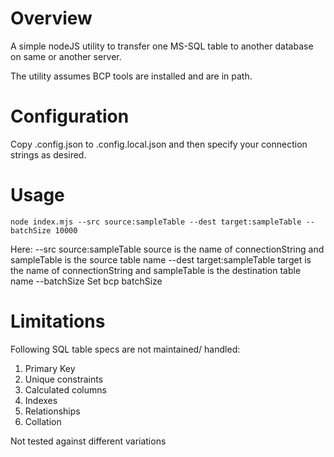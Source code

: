 # Overview

A simple nodeJS utility to transfer one MS-SQL table to another database on same or another server.

The utility assumes BCP tools are installed and are in path.

# Configuration

Copy .config.json to .config.local.json and then specify your connection strings as desired.

# Usage

```
node index.mjs --src source:sampleTable --dest target:sampleTable --batchSize 10000 
```

Here:
--src           source:sampleTable source is the name of connectionString and sampleTable is the source table name
--dest          target:sampleTable target is the name of connectionString and sampleTable is the destination table name
--batchSize     Set bcp batchSize


# Limitations

Following SQL table specs are not maintained/ handled:
1. Primary Key
2. Unique constraints
3. Calculated columns
4. Indexes
5. Relationships
6. Collation

Not tested against different variations